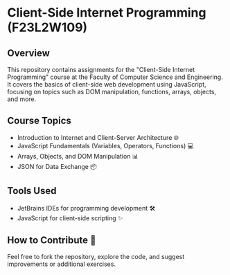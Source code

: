 # Client-Side Internet Programming (F23L2W109)

## Overview
This repository contains assignments for the "Client-Side Internet Programming" course at the Faculty of Computer Science and Engineering. It covers the basics of client-side web development using JavaScript, focusing on topics such as DOM manipulation, functions, arrays, objects, and more.

## Course Topics
- Introduction to Internet and Client-Server Architecture 🌐
- JavaScript Fundamentals (Variables, Operators, Functions) 💻
- Arrays, Objects, and DOM Manipulation 📊
- JSON for Data Exchange 📦

## Tools Used
- JetBrains IDEs for programming development 🛠️
- JavaScript for client-side scripting ✨

## How to Contribute 🤝
Feel free to fork the repository, explore the code, and suggest improvements or additional exercises.
